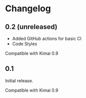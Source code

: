 # Changelog

## 0.2 (unreleased) 

- Added GitHub actions for basic CI
- Code Styles
  
Compatible with Kimai 0.9

## 0.1 

Initial release.
  
Compatible with Kimai 0.9
